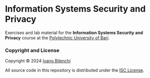 # Information Systems Security and Privacy

Exercises and lab material for the **Information Systems Security and Privacy** course
at the [Polytechnic University of Bari](https://www.poliba.it).

### Copyright and License

Copyright © 2024 [Ivano Bilenchi](https://ivanobilenchi.com)

All source code in this repository is distributed under the [ISC License](LICENSE).
